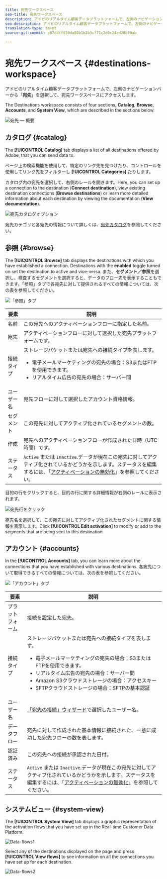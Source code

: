 ```yaml
---
title: 宛先ワークスペース
seo-title: 宛先ワークスペース
description: アドビのリアルタイム顧客データプラットフォームで、左側のナビゲーションバーから「宛先」を選択して、宛先ワークスペースにアクセスします。
seo-description: アドビのリアルタイム顧客データプラットフォームで、左側のナビゲーションバーから「宛先」を選択して、宛先ワークスペースにアクセスします。
translation-type: tm+mt
source-git-commit: e87ddff936da88b1b2b3cf71c2d6c24ed28b39ab

---
```



# 宛先ワークスペース {#destinations-workspace}

アドビのリアルタイム顧客データプラットフォームで、左側のナビゲーションバーから「**宛先**」を選択して、宛先ワークスペースにアクセスします。

The Destinations workspace consists of four sections, **Catalog**, **Browse**, **Accounts**, and **System View**, which are described in the sections below.

![宛先 — 概要](/help/rtcdp/destinations/assets/destinations-overview.png)

## カタログ {#catalog}

The **[!UICONTROL Catalog]** tab displays a list of all destinations offered by Adobe, that you can send data to.

ページ上の検索機能を使用して、特定のリンク先を見つけたり、コントロールを使用してリンク先をフィルターし **[!UICONTROL Categories]** たりします。

カタログ内の宛先を選択して、右側のレールを開きます。Here, you can set up a connection to the destination (**Connect destination**), view existing destination connections (**Browse destinations**) or learn more detailed information about each destination by viewing the documentation (**View documentation**).

![宛先カタログオプション](/help/rtcdp/destinations/assets/destination-ui-catalog-options.png)

宛先カテゴリと各宛先の情報について詳しくは、[宛先カタログ](/help/rtcdp/destinations/destinations-catalog.md)を参照してください。

## 参照 {#browse}

The **[!UICONTROL Browse]** tab displays the destinations with which you have established a connection. Destinations with the **enabled** toggle turned on set the destination to active and vice-versa. また、**セグメント／参照**&#x200B;を選択し、検査するセグメントを選択すると、データのフロー先を表示することもできます。「参照」タブで各宛先に対して提供されるすべての情報については、次の表を参照してください。

![「参照」タブ](/help/rtcdp/destinations/assets/browse-tab.png)

| 要素 | 説明 |
---------|----------
| 名前 | この宛先へのアクティベーションフローに指定した名前。 |
| 宛先 | アクティベーションフローに対して選択した宛先プラットフォームです。 |
| 接続タイプ | ストレージバケットまたは宛先への接続タイプを表します。 <ul><li>電子メールマーケティングの宛先の場合：S3またはFTPを使用できます。</li><li>リアルタイム広告の宛先の場合：サーバー間</li></ul> |
| ユーザー名 | 宛先フローに対して選択したアカウント資格情報。 |
| セグメント | この宛先に対してアクティブ化されているセグメントの数。 |
| 作成 | 宛先へのアクティベーションフローが作成された日時（UTC 時間）です。 |
| ステータス | `Active` または `Inactive`.データが現在この宛先に対してアクティブ化されているかどうかを示します。ステータスを編集するには、「[アクティベーションの無効化](/help/rtcdp/destinations/activate-destinations.md#disable-activation)」を参照してください。 |

目的の行をクリックすると、目的の行に関する詳細情報が右側のレールに表示されます。

![宛先行をクリック](/help/rtcdp/destinations/assets/click-destination-row.png)

宛先名を選択して、この宛先に対してアクティブ化されたセグメントに関する情報を表示します。Click **[!UICONTROL Edit activation]** to modify or add to the segments that are being sent to this destination.

## アカウント {#accounts}

In the **[!UICONTROL Accounts]** tab, you can learn more about the connections that you have established with various destinations. 各宛先について取得できるすべての情報については、次の表を参照してください。

![「アカウント」タブ](/help/rtcdp/destinations/assets/accounts-tab.png)

| 要素 | 説明 |
---------|----------
| プラットフォーム | 接続を設定した宛先。 |
| 接続タイプ | ストレージバケットまたは宛先への接続タイプを表します。 <ul><li>電子メールマーケティングの宛先の場合：S3またはFTPを使用できます。</li><li>リアルタイム広告の宛先の場合：サーバー間</li><li>Amazon S3クラウドストレージの場合：アクセスキー </li><li>SFTPクラウドストレージの場合：SFTPの基本認証</li></ul> |
| ユーザー名 | [「宛先の接続」ウィザード](/help/rtcdp/destinations/email-marketing-destinations.md#connect-destination)で選択したユーザー名。 |
| データフロー | 宛先に対して作成された基本情報に接続された、一意に成功した宛先フローの数を表します。 |
| 認証済み | この宛先への接続が承認された日付。 |
| ステータス | `Active` または `Inactive`.データが現在この宛先に対してアクティブ化されているかどうかを示します。ステータスを編集するには、「[アクティベーションの無効化](/help/rtcdp/destinations/activate-destinations.md#disable-activation)」を参照してください。 |

## システムビュー {#system-view}

The **[!UICONTROL System View]** tab displays a graphic representation of the activation flows that you have set up in the Real-time Customer Data Platform.

![Data-flows1](/help/rtcdp/destinations/assets/data-flows1.png)

Select any of the destinations displayed on the page and press **[!UICONTROL View flows]** to see information on all the connections you have set up for each destination.

![Data-flows2](/help/rtcdp/destinations/assets/data-flows2.png)